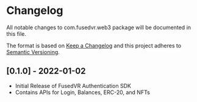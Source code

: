 # Changelog
All notable changes to com.fusedvr.web3 package will be documented in this file.

The format is based on [Keep a Changelog](http://keepachangelog.com/en/1.0.0/)
and this project adheres to [Semantic Versioning](http://semver.org/spec/v2.0.0.html).

## [0.1.0] - 2022-01-02

- Initial Release of FusedVR Authentication SDK
- Contains APIs for Login, Balances, ERC-20, and NFTs